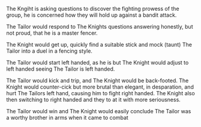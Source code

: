 

The Kngiht is asking questions to discover the fighting prowess of the group, he is concerned how they will hold up against a bandit attack.

The Tailor would respond to The Knights questions answering honestly, but not proud, that he is a master fencer.

The Knight would get up, quickly find a suitable stick and mock (taunt) The Tailor into a duel in a fencing style.

The Tailor would start left handed, as he is but The Knight would adjust to left handed seeing The Tailor is left handed.

The Tailor would kick and trip, and The Knight would be back-footed. The Knight would counter-cick but more brutal than elegant, in desparation, and hurt The Tailors left hand, causing him to fight right handed. The Knight also then switching to right handed and they to at it with more seriousness.

The Tailor would win and The Knight would easily conclude The Tailor was a worthy brother in arms when it came to combat
